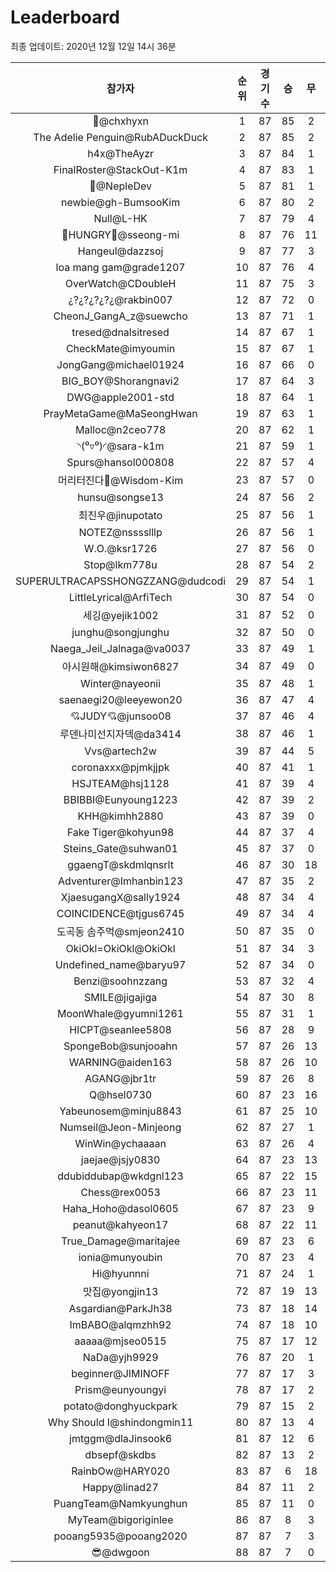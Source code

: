 # Leaderboard
최종 업데이트: 2020년 12월 12일 14시 36분




| 참가자 | 순위 | 경기수 | 승 | 무 | 패 | 승점 |
|:---:|:---:|:---:|:---:|:---:|:---:|:---:|
| 👑@chxhyxn | 1 | 87 | 85 | 2 | 0 | 257 |
| The Adelie Penguin@RubADuckDuck | 2 | 87 | 85 | 2 | 0 | 257 |
| h4x@TheAyzr | 3 | 87 | 84 | 1 | 2 | 253 |
| FinalRoster@StackOut-K1m | 4 | 87 | 83 | 1 | 3 | 250 |
| 🥈@NepleDev | 5 | 87 | 81 | 1 | 5 | 244 |
| newbie@gh-BumsooKim | 6 | 87 | 80 | 2 | 5 | 242 |
| Null@L-HK | 7 | 87 | 79 | 4 | 4 | 241 |
| 🍗HUNGRY🍗@sseong-mi | 8 | 87 | 76 | 11 | 0 | 239 |
| Hangeul@dazzsoj | 9 | 87 | 77 | 3 | 7 | 234 |
| loa mang gam@grade1207 | 10 | 87 | 76 | 4 | 7 | 232 |
| OverWatch@CDoubleH | 11 | 87 | 75 | 3 | 9 | 228 |
| ¿?¿?¿?¿?¿@rakbin007 | 12 | 87 | 72 | 0 | 15 | 216 |
| CheonJ_GangA_z@suewcho | 13 | 87 | 71 | 1 | 15 | 214 |
| tresed@dnalsitresed | 14 | 87 | 67 | 1 | 19 | 202 |
| CheckMate@imyoumin | 15 | 87 | 67 | 1 | 19 | 202 |
| JongGang@michael01924 | 16 | 87 | 66 | 0 | 21 | 198 |
| BIG_BOY@Shorangnavi2 | 17 | 87 | 64 | 3 | 20 | 195 |
| DWG@apple2001-std | 18 | 87 | 64 | 1 | 22 | 193 |
| PrayMetaGame@MaSeongHwan | 19 | 87 | 63 | 1 | 23 | 190 |
| Malloc@n2ceo778 | 20 | 87 | 62 | 1 | 24 | 187 |
| ◝(⁰▿⁰)◜@sara-k1m | 21 | 87 | 59 | 1 | 27 | 178 |
| Spurs@hansol000808 | 22 | 87 | 57 | 4 | 26 | 175 |
| 머리터진다🤯@Wisdom-Kim | 23 | 87 | 57 | 0 | 30 | 171 |
| hunsu@songse13 | 24 | 87 | 56 | 2 | 29 | 170 |
| 최진우@jinupotato | 25 | 87 | 56 | 1 | 30 | 169 |
| NOTEZ@nsssslllp | 26 | 87 | 56 | 1 | 30 | 169 |
| W.O.@ksr1726 | 27 | 87 | 56 | 0 | 31 | 168 |
| Stop@lkm778u | 28 | 87 | 54 | 2 | 31 | 164 |
| SUPERULTRACAPSSHONGZZANG@dudcodi | 29 | 87 | 54 | 1 | 32 | 163 |
| LittleLyrical@ArfiTech | 30 | 87 | 54 | 0 | 33 | 162 |
| 세깅@yejik1002 | 31 | 87 | 52 | 0 | 35 | 156 |
| junghu@songjunghu | 32 | 87 | 50 | 0 | 37 | 150 |
| Naega_Jeil_Jalnaga@va0037 | 33 | 87 | 49 | 1 | 37 | 148 |
| 아시원해@kimsiwon6827 | 34 | 87 | 49 | 0 | 38 | 147 |
| Winter@nayeonii | 35 | 87 | 48 | 1 | 38 | 145 |
| saenaegi20@leeyewon20 | 36 | 87 | 47 | 4 | 36 | 145 |
| 💘JUDY💘@junsoo08 | 37 | 87 | 46 | 4 | 37 | 142 |
| 루덴나미선지자덱@da3414 | 38 | 87 | 46 | 1 | 40 | 139 |
| Vvs@artech2w | 39 | 87 | 44 | 5 | 38 | 137 |
| coronaxxx@pjmkjjpk | 40 | 87 | 41 | 1 | 45 | 124 |
| HSJTEAM@hsj1128 | 41 | 87 | 39 | 4 | 44 | 121 |
| BBIBBI@Eunyoung1223 | 42 | 87 | 39 | 2 | 46 | 119 |
| KHH@kimhh2880 | 43 | 87 | 39 | 0 | 48 | 117 |
| Fake Tiger@kohyun98 | 44 | 87 | 37 | 4 | 46 | 115 |
| Steins_Gate@suhwan01 | 45 | 87 | 37 | 0 | 50 | 111 |
| ggaengT@skdmlqnsrlt | 46 | 87 | 30 | 18 | 39 | 108 |
| Adventurer@Imhanbin123 | 47 | 87 | 35 | 2 | 50 | 107 |
| XjaesugangX@sally1924 | 48 | 87 | 34 | 4 | 49 | 106 |
| COINCIDENCE@tjgus6745 | 49 | 87 | 34 | 4 | 49 | 106 |
| 도곡동 솜주먹@smjeon2410 | 50 | 87 | 35 | 0 | 52 | 105 |
| OkiOkl=OkiOkl@OkiOkl | 51 | 87 | 34 | 3 | 50 | 105 |
| Undefined_name@baryu97 | 52 | 87 | 34 | 0 | 53 | 102 |
| Benzi@soohnzzang | 53 | 87 | 32 | 4 | 51 | 100 |
| SMILE@jigajiga | 54 | 87 | 30 | 8 | 49 | 98 |
| MoonWhale@gyumni1261 | 55 | 87 | 31 | 1 | 55 | 94 |
| HICPT@seanlee5808 | 56 | 87 | 28 | 9 | 50 | 93 |
| SpongeBob@sunjooahn | 57 | 87 | 26 | 13 | 48 | 91 |
| WARNING@aiden163 | 58 | 87 | 26 | 10 | 51 | 88 |
| AGANG@jbr1tr | 59 | 87 | 26 | 8 | 53 | 86 |
| Q@hsel0730 | 60 | 87 | 23 | 16 | 48 | 85 |
| Yabeunosem@minju8843 | 61 | 87 | 25 | 10 | 52 | 85 |
| Numseil@Jeon-Minjeong | 62 | 87 | 27 | 1 | 59 | 82 |
| WinWin@ychaaaan | 63 | 87 | 26 | 4 | 57 | 82 |
| jaejae@jsjy0830 | 64 | 87 | 23 | 13 | 51 | 82 |
| ddubiddubap@wkdgnl123 | 65 | 87 | 22 | 15 | 50 | 81 |
| Chess@rex0053 | 66 | 87 | 23 | 11 | 53 | 80 |
| Haha_Hoho@dasol0605 | 67 | 87 | 23 | 9 | 55 | 78 |
| peanut@kahyeon17 | 68 | 87 | 22 | 11 | 54 | 77 |
| True_Damage@maritajee | 69 | 87 | 23 | 6 | 58 | 75 |
| ionia@munyoubin | 70 | 87 | 23 | 4 | 60 | 73 |
| Hi@hyunnni | 71 | 87 | 24 | 1 | 62 | 73 |
| 맛집@yongjin13 | 72 | 87 | 19 | 13 | 55 | 70 |
| Asgardian@ParkJh38 | 73 | 87 | 18 | 14 | 55 | 68 |
| ImBABO@alqmzhh92 | 74 | 87 | 18 | 10 | 59 | 64 |
| aaaaa@mjseo0515 | 75 | 87 | 17 | 12 | 58 | 63 |
| NaDa@yjh9929 | 76 | 87 | 20 | 1 | 66 | 61 |
| beginner@JIMINOFF | 77 | 87 | 17 | 3 | 67 | 54 |
| Prism@eunyoungyi | 78 | 87 | 17 | 2 | 68 | 53 |
| potato@donghyuckpark | 79 | 87 | 15 | 2 | 70 | 47 |
| Why Should I@shindongmin11 | 80 | 87 | 13 | 4 | 70 | 43 |
| jmtggm@dlaJinsook6 | 81 | 87 | 12 | 6 | 69 | 42 |
| dbsepf@skdbs | 82 | 87 | 13 | 2 | 72 | 41 |
| RainbOw@HARY020 | 83 | 87 | 6 | 18 | 63 | 36 |
| Happy@linad27 | 84 | 87 | 11 | 2 | 74 | 35 |
| PuangTeam@Namkyunghun | 85 | 87 | 11 | 0 | 76 | 33 |
| MyTeam@bigoriginlee | 86 | 87 | 8 | 3 | 76 | 27 |
| pooang5935@pooang2020 | 87 | 87 | 7 | 3 | 77 | 24 |
| 😎@dwgoon | 88 | 87 | 7 | 0 | 80 | 21 |